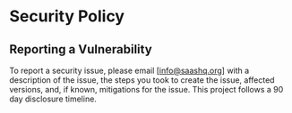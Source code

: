 # Security Policy

## Reporting a Vulnerability

To report a security issue, please email [info@saashq.org] with a description of the issue, the steps you took to create the issue, affected versions, and, if known, mitigations for the issue. This project follows a 90 day disclosure timeline.
